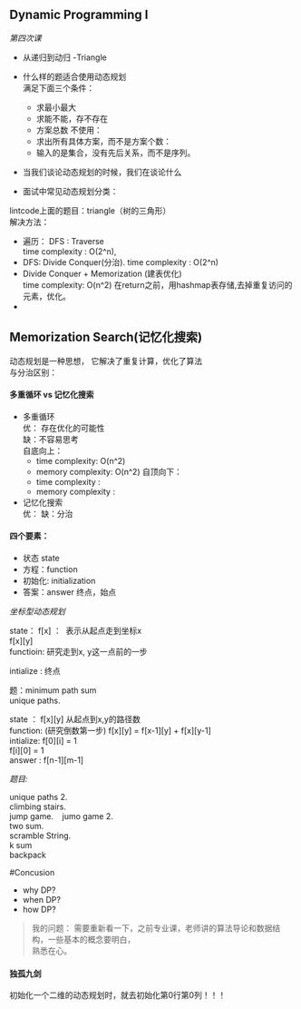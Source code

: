 ## Dynamic Programming I
*第四次课*
* 从递归到动归 -Triangle  
 
* 什么样的题适合使用动态规划  
 满足下面三个条件：
  * 求最小最大
  * 求能不能，存不存在
  * 方案总数
 不使用： 
  * 求出所有具体方案，而不是方案个数：
  * 输入的是集合，没有先后关系，而不是序列。

* 当我们谈论动态规划的时候，我们在谈论什么

* 面试中常见动态规划分类：  

lintcode上面的题目：triangle（树的三角形）  
解决方法：  
* 遍历： DFS : Traverse  
  time complexity : O(2^n), 
* DFS: Divide Conquer(分治).
  time  complexity : O(2^n) 
* Divide Conquer + Memorization (建表优化)  
  time complexity:  O(n^2) 
  在return之前，用hashmap表存储,去掉重复访问的元素，优化。
* 

## Memorization Search(记忆化搜索)  
动态规划是一种思想， 它解决了重复计算，优化了算法  
与分治区别：  

#### 多重循环 vs 记忆化搜索  
* 多重循环  
 优： 存在优化的可能性  
 缺：不容易思考  
 自底向上：  
  * time complexity:  O(n^2)
  * memory complexity: O(n^2)
 自顶向下：  
  * time complexity : 
  * memory complexity :
* 记忆化搜索  
 优：
 缺：分治


#### 四个要素：  
* 状态 state  
* 方程：function
* 初始化: initialization
* 答案：answer
 终点，始点

*坐标型动态规划*  

state：
f[x] ：&#160;&#160;表示从起点走到坐标x  
f[x][y]  
functioin: 研究走到x, y这一点前的一步  

intialize : 终点  

题：minimum path sum   
unique paths.  

state ： f[x][y] 从起点到x,y的路径数  
function: (研究倒数第一步) f[x][y] = f[x-1][y] + f[x][y-1]   
intialize: f[0][i] = 1  
f[i][0] = 1  
answer : f[n-1][m-1]  

*题目:*  

unique paths 2.  
climbing stairs.  
jump game. &#160;&#160; jumo game 2.  
two sum.  
scramble String.  
k sum  
backpack  


#Concusion  
* why DP?  
* when DP?
* how DP?  

> 我的问题： 需要重新看一下，之前专业课，老师讲的算法导论和数据结构，一些基本的概念要明白，  
> 熟悉在心。

#### 独孤九剑
初始化一个二维的动态规划时，就去初始化第0行第0列！！！
